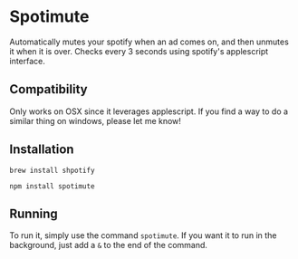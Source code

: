 # Spotimute
Automatically mutes your spotify when an ad comes on, and then unmutes it when it is over. Checks every 3 seconds using spotify's applescript interface.
## Compatibility
Only works on OSX since it leverages applescript. If you find a way to do a similar thing on windows, please let me know!
## Installation
`brew install shpotify`

`npm install spotimute`

## Running
To run it, simply use the command `spotimute`. If you want it to run in the background, just add a `&` to the end of the command.
